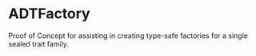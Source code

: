 ADTFactory
==========

Proof of Concept for assisting in creating type-safe factories for a single sealed trait family.
